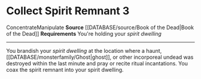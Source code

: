 ﻿---
actions: '[three-actions]'
id: '1160'
name: Collect Spirit Remnant
rarity: Common
requirement: You're holding yourspirit dwelling
source: '[[DATABASE/source/Book of the Dead|Book of the Dead]]'
trait:
- '[[DATABASE/trait/Concentrate|Concentrate]]'
- '[[DATABASE/trait/Manipulate|Manipulate]]'
type: Action

---
# Collect Spirit Remnant <span class="action-icon">3</span>

<span class="item-trait">Concentrate</span><span class="item-trait">Manipulate</span>
**Source** [[DATABASE/source/Book of the Dead|Book of the Dead]]
**Requirements** You're holding your _spirit dwelling_

---
You brandish your _spirit dwelling_ at the location where a haunt, [[DATABASE/monsterfamily/Ghost|ghost]], or other incorporeal undead was destroyed within the last minute and pray or recite ritual incantations. You coax the spirit remnant into your spirit dwelling.